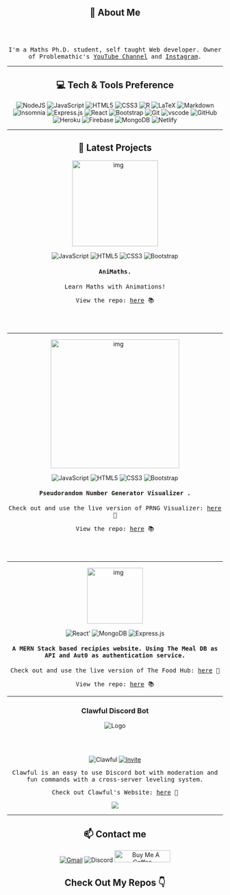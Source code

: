 <h2 align="center"> 👋 About Me</h2>

<br></br>

<p align='center'>  <samp>I'm a Maths Ph.D. student, self taught Web developer. Owner of Problemathic's <a href='https://www.youtube.com' target="_blank">YouTube Channel</a> and <a href='https://www.instagram.com/problemathicvideos/' target="_blank">Instagram</a>.</samp></p>

<hr>

<h2 align='center'> 💻 Tech & Tools Preference</h2>

<p align='center'>
<img alt="NodeJS" src="https://img.shields.io/badge/node.js-%2343853D.svg?style=for-the-badge&logo=node-dot-js&logoColor=white"/>  <img alt="JavaScript" src="https://img.shields.io/badge/javascript-%23323330.svg?style=for-the-badge&logo=javascript&logoColor=%23F7DF1E"/>  <img alt="HTML5" src="https://img.shields.io/badge/html5-%23E34F26.svg?style=for-the-badge&logo=html5&logoColor=white"/>  <img alt="CSS3" src="https://img.shields.io/badge/css3-%231572B6.svg?style=for-the-badge&logo=css3&logoColor=white"/>  <img alt="R" src="https://img.shields.io/badge/r-%23276DC3.svg?style=for-the-badge&logo=r&logoColor=white"/>  <img alt="LaTeX" src="https://img.shields.io/badge/latex-%23008080.svg?style=for-the-badge&logo=latex&logoColor=white"/> <img alt="Markdown" src="https://img.shields.io/badge/Markdown-000000?style=for-the-badge&logo=markdown&logoColor=white"/> <img alt="Insomnia" src="https://img.shields.io/badge/Insomnia-5849be?style=for-the-badge&logo=Insomnia&logoColor=white"/> <img alt="Express.js" src="https://img.shields.io/badge/express.js-%23404d59.svg?style=for-the-badge&logo=express&logoColor=%2361DAFB"/>  <img alt="React" src="https://img.shields.io/badge/react-%2320232a.svg?style=for-the-badge&logo=react&logoColor=%2361DAFB"/>  <img alt="Bootstrap" src="https://img.shields.io/badge/bootstrap-%23563D7C.svg?style=for-the-badge&logo=bootstrap&logoColor=white"/>  <img alt="Git" src="https://img.shields.io/badge/git-%23F05033.svg?style=for-the-badge&logo=git&logoColor=white"/>  <img src="https://img.shields.io/badge/vscode-blue.svg?style=for-the-badge&logo=visual-studio-code&labelColor=ffffff&logoColor=blue" alt="vscode">  <img alt="GitHub" src="https://img.shields.io/badge/github-%23121011.svg?style=for-the-badge&logo=github&logoColor=white"/>  <img alt="Heroku" src="https://img.shields.io/badge/heroku-%23430098.svg?style=for-the-badge&logo=heroku&logoColor=white"/>  <img alt="Firebase" src="https://img.shields.io/badge/firebase-%23039BE5.svg?style=for-the-badge&logo=firebase"/>  <img alt="MongoDB" src ="https://img.shields.io/badge/MongoDB-%234ea94b.svg?style=for-the-badge&logo=mongodb&logoColor=white"/>  <img alt='Netlify' src='https://img.shields.io/badge/Netlify-00C7B7?style=for-the-badge&logo=netlify&logoColor=white'/>
</p>

<hr>

<h2 align='center'> 📖 Latest Projects</h2>

<p align='center'>
<img alt='img' src='https://github.com/AnadeOre/AniMaths/blob/master/Images/Logo.png?raw=true' height=200px/>
<p>
                                                                                                             
<p align='center'>                                                                                                             
<img alt="JavaScript" src="https://img.shields.io/badge/javascript-%23323330.svg?style=for-the-badge&logo=javascript&logoColor=%23F7DF1E"/>  <img alt="HTML5" src="https://img.shields.io/badge/html5-%23E34F26.svg?style=for-the-badge&logo=html5&logoColor=white"/>  <img alt="CSS3" src="https://img.shields.io/badge/css3-%231572B6.svg?style=for-the-badge&logo=css3&logoColor=white"/>  <img alt="Bootstrap" src="https://img.shields.io/badge/bootstrap-%23563D7C.svg?style=for-the-badge&logo=bootstrap&logoColor=white"/>
</p>              
                 
<h4 align='center'>
<samp>AniMaths.</samp>
</h4>
<p align='center'>
 <samp>Learn Maths with Animations!
</p>
<p align='center'>
<samp>View the repo: <a href='https://github.com/AnadeOre/AniMaths/tree/master' target="_blank">here</a> 📚 </samp>                 
</p>                    

<br></br>
                 <hr>

<p align='center'>
<img alt='img' src='https://raw.githubusercontent.com/Uklizdev/PRNG-Visualizer/master/Assets/Logo%20small.png' height=300px/>
<p>
                                                                                                              
<p align='center'>                                                                                                             
<img alt="JavaScript" src="https://img.shields.io/badge/javascript-%23323330.svg?style=for-the-badge&logo=javascript&logoColor=%23F7DF1E"/>  <img alt="HTML5" src="https://img.shields.io/badge/html5-%23E34F26.svg?style=for-the-badge&logo=html5&logoColor=white"/>  <img alt="CSS3" src="https://img.shields.io/badge/css3-%231572B6.svg?style=for-the-badge&logo=css3&logoColor=white"/>  <img alt="Bootstrap" src="https://img.shields.io/badge/bootstrap-%23563D7C.svg?style=for-the-badge&logo=bootstrap&logoColor=white"/>
</p>               
                 
<h4 align='center'>
<samp>Pseudorandom Number Generator Visualizer .</samp>
</h4>
<p align='center'>
<samp>Check out and use the live version of PRNG Visualizer: <a href='https://prngvisualizer.netlify.app/'>here</a> 📡 </samp>
</p>
<p align='center'>
<samp>View the repo: <a href='https://github.com/Uklizdev/PRNG-Visualizer' target="_blank">here</a> 📚 </samp>                 
</p>                    

<br></br>
                 <hr>

<p align='center'>
<img alt='img' src='https://github.com/Uklizdev/The-Food-Hub/blob/master/client/public/Logo.png' height=130px/>
<p>

<p align='center'>
<img alt=React' src='https://img.shields.io/badge/React-20232A?style=for-the-badge&logo=react&logoColor=61DAFB'> <img alt='MongoDB' src='https://img.shields.io/badge/MongoDB-4EA94B?style=for-the-badge&logo=mongodb&logoColor=white'>  <img alt="Express.js" src="https://img.shields.io/badge/express.js-%23404d59.svg?style=for-the-badge&logo=express&logoColor=%2361DAFB"/> 
<p>

<h4 align='center'>
<samp>A MERN Stack based recipies website. Using The Meal DB as API and Aut0 as authentication service.</samp>
</h4>
<p align='center'>
<samp>Check out and use the live version of The Food Hub: <a href='https://the-foodhub.herokuapp.com/'>here</a> 📡 </samp>
</p>
<p align='center'>
<samp>View the repo: <a href='https://github.com/Uklizdev/The-Food-Hub'>here</a> 📚 </samp>                 
</p>
                 <hr>

<h3 align='center'>Clawful Discord Bot</h3>

<p align='center'>
<img alt='Logo' src='https://images.discordapp.net/avatars/775810393556779018/eb5ac69d0e756696573496769ad7d773.png?size=128'/>
</p>
<br></br>

<p align='center'>
<img alt='Clawful' src='https://img.shields.io/badge/Clawful-Online-7289DA?style=for-the-badge&logo=discord'/> <a href="https://discord.com/oauth2/authorize?client_id=775810393556779018&scope=bot&permissions=272682054" target="_blank"><img alt='Invite' src='https://img.shields.io/badge/-Add%20me!-%23F9BF9E?style=for-the-badge&logo=discord&logoColor=gray'/></a>

</p>

<p align='center'>
<samp>Clawful is an easy to use Discord bot with moderation and fun commands with a cross-server leveling system.</samp>
</p>

<p align='center'>
<samp>Check out Clawful's Website: <a href='https://clawful.cf/'>here</a> 📡 </samp>
</p>

<p align='center'>
<a href="https://top.gg/bot/775810393556779018">
  <img src="https://top.gg/api/widget/775810393556779018.svg">
</a>

<hr>
                                                                       


<h2 align="center"> 📫 Contact me</h2>

<p align='center'>
<a href="mailto:anaemilia.deorellana@gmail.com?subject=Hello%20Ana,%20From%20Github" target="_blank"><img alt='Gmail' src='https://img.shields.io/badge/Gmail-D14836?style=for-the-badge&logo=gmail&logoColor=white'/></a>   <img alt="Discord" src="https://img.shields.io/badge/Ukliz%236961-%237289DA.svg?style=for-the-badge&logo=discord&logoColor=white"/>   <a href="https://www.buymeacoffee.com/ukliz" target="_blank"><img src="https://cdn.buymeacoffee.com/buttons/default-orange.png" alt="Buy Me A Coffee" height="28" width="130"></a>
</p>

<h2  align="center"> Check Out My Repos 👇 </h2>


